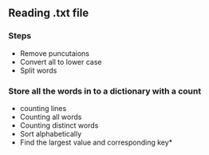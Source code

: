## Reading .txt file
### Steps
* Remove puncutaions
* Convert all to lower case
* Split words

### Store all the words in to a dictionary with a count
* counting lines
* Counting all words
* Counting distinct words
* Sort alphabetically
* Find the largest value and corresponding key* 
